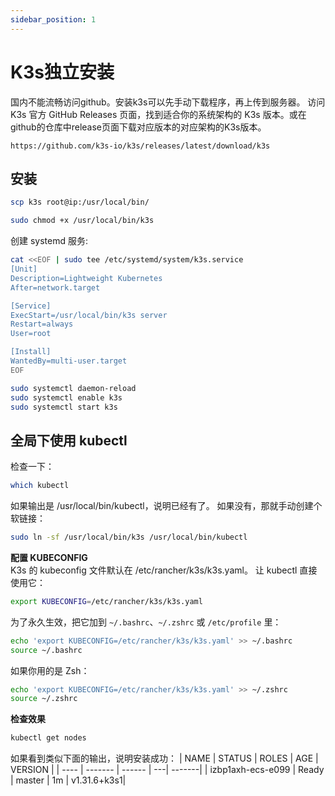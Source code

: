 ```yaml
---
sidebar_position: 1
---
```


# K3s独立安装
国内不能流畅访问github。安装k3s可以先手动下载程序，再上传到服务器。
访问 K3s 官方 GitHub Releases 页面，找到适合你的系统架构的 K3s 版本。或在github的仓库中release页面下载对应版本的对应架构的K3s版本。
```
https://github.com/k3s-io/k3s/releases/latest/download/k3s
```

## 安装
``` sh 
scp k3s root@ip:/usr/local/bin/
```

```sh
sudo chmod +x /usr/local/bin/k3s
```


创建 systemd 服务:

``` sh
cat <<EOF | sudo tee /etc/systemd/system/k3s.service
[Unit]
Description=Lightweight Kubernetes
After=network.target

[Service]
ExecStart=/usr/local/bin/k3s server
Restart=always
User=root

[Install]
WantedBy=multi-user.target
EOF
```

``` sh
sudo systemctl daemon-reload
sudo systemctl enable k3s
sudo systemctl start k3s
```


## 全局下使用 kubectl

检查一下：
``` sh
which kubectl
```

如果输出是 /usr/local/bin/kubectl，说明已经有了。
如果没有，那就手动创建个软链接：
``` sh
sudo ln -sf /usr/local/bin/k3s /usr/local/bin/kubectl
```



**配置 KUBECONFIG**  
K3s 的 kubeconfig 文件默认在 /etc/rancher/k3s/k3s.yaml。
让 kubectl 直接使用它：
``` sh
export KUBECONFIG=/etc/rancher/k3s/k3s.yaml
```

为了永久生效，把它加到 `~/.bashrc`、`~/.zshrc` 或 `/etc/profile` 里：
``` sh
echo 'export KUBECONFIG=/etc/rancher/k3s/k3s.yaml' >> ~/.bashrc
source ~/.bashrc
```

如果你用的是 Zsh：
``` sh
echo 'export KUBECONFIG=/etc/rancher/k3s/k3s.yaml' >> ~/.zshrc
source ~/.zshrc
```

**检查效果**

``` sh
kubectl get nodes
```
如果看到类似下面的输出，说明安装成功：
| NAME |  STATUS | ROLES  | AGE | VERSION |
| ---- | ------- | ------ | ---| -------|
| izbp1axh-ecs-e099 | Ready | master | 1m | v1.31.6+k3s1|
